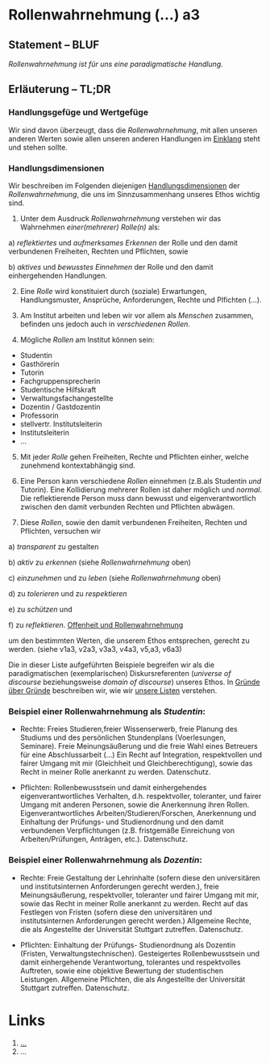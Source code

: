 <!---
   NAME - The NAME of this project is:
ethos

  FILE - The FILENAME of the current file is:
/a3.md

  CREATION - This project was CREATED on:
2017-01-28-16:15:00 UTC

  MODIFICATION - This project was last MODIFIED on:
2017-01-28-16:15:00 UTC

  VERSION - The current VERSION of this project is:
<git-commit-hash>-2017-01-28-16:15:00 UTC

  CREATOR(S) - This project was CREATED by:
Michael Czechowski, Martin Maga

  CONTACT - You can CONTACT the creator(s) or developer(s) of this project at:
E-Mail: mail@martinmaga.de

  COPYRIGHT - The COPYRIGHT holder of this project is:
COPYRIGHT (c) 2016 Martin Maga

  LICENSE - This project is LICENSED under the following license:
Martin Maga 2016 CC BY-SA 4.0 https://creativecommons.org

  SUBFILE – This is a SUBFILE! For more INFORMATION on this project go to:
/README.md
--->

# Rollenwahrnehmung (…) a3
## Statement – BLUF
*Rollenwahrnehmung ist für uns eine paradigmatische Handlung.*

## Erläuterung – TL;DR
### Handlungsgefüge und Wertgefüge
Wir sind davon überzeugt, dass die *Rollenwahrnehmung*, mit allen unseren anderen Werten sowie allen unseren anderen Handlungen im [Einklang](../synopsis/reasons.md) steht und stehen sollte.

### Handlungsdimensionen
Wir beschreiben im Folgenden diejenigen [Handlungsdimensionen](../synopsis/reasons.md) der *Rollenwahrnehmung*, die uns im Sinnzusammenhang unseres Ethos wichtig sind.

1. Unter dem Ausdruck *Rollenwahrnehmung* verstehen wir das Wahrnehmen *einer(mehrerer) Rolle(n)* als:

  a) *reflektiertes* und *aufmerksames* *Erkennen* der Rolle und den damit verbundenen Freiheiten, Rechten und Pflichten, sowie

  b) *aktives* und *bewusstes* *Einnehmen* der Rolle und den damit einhergehenden Handlungen.

2. Eine *Rolle* wird konstituiert durch (soziale) Erwartungen, Handlungsmuster, Ansprüche, Anforderungen, Rechte und Plfichten (...).

3. Am Institut arbeiten und leben wir vor allem als *Menschen* zusammen, befinden uns jedoch auch in *verschiedenen Rollen*.

4. Mögliche *Rollen* am Institut können sein:

  - Studentin
  - Gasthörerin
  - Tutorin
  - Fachgruppensprecherin
  - Studentische Hilfskraft
  - Verwaltungsfachangestellte
  - Dozentin / Gastdozentin
  - Professorin
  - stellvertr. Institutsleiterin
  - Institutsleiterin
  - ...

5. Mit jeder *Rolle* gehen Freiheiten, Rechte und Pflichten einher, welche zunehmend kontextabhängig sind.

6. Eine Person kann verschiedene *Rollen* einnehmen (z.B.als Studentin *und* Tutorin). Eine Kollidierung mehrerer Rollen ist daher möglich und *normal*. Die reflektierende Person muss dann bewusst und eigenverantwortlich zwischen den damit verbunden Rechten und Pflichten abwägen.

7. Diese *Rollen*, sowie den damit verbundenen Freiheiten, Rechten und Pflichten, versuchen wir

  a) *transparent* zu gestalten

  b) *aktiv* zu *erkennen* (siehe *Rollenwahrnehmung* oben)

  c) *einzunehmen* und zu *leben* (siehe *Rollenwahrnehmung* oben)

  d) zu *tolerieren* und zu *respektieren*

  e) zu *schützen* und

  f) zu *reflektieren*. [Offenheit und Rollenwahrnehmung](../contents/fields/v4a3.md)

um den bestimmten Werten, die unserem Ethos entsprechen, gerecht zu werden.
(siehe v1a3, v2a3, v3a3, v4a3, v5,a3, v6a3)

Die in dieser Liste aufgeführten Beispiele begreifen wir als die paradigmatischen (exemplarischen) Diskursreferenten (*universe of discourse* beziehungsweise *domain of discourse*) unseres Ethos.
In [Gründe über Gründe](../synopsis/reasons.md) beschreiben wir, wie wir [unsere Listen](../synopsis/reasons.md) verstehen.

### Beispiel einer Rollenwahrnehmung als *Studentin*:

- Rechte: Freies Studieren,freier Wissenserwerb, freie Planung des Studiums und des persönlichen Stundenplans (Voerlesungen, Seminare). Freie Meinungsäußerung und die freie Wahl eines Betreuers für eine Abschlussarbeit (...) Ein Recht auf Integration, respektvollen und fairer Umgang mit mir (Gleichheit und Gleichberechtigung), sowie das Recht in meiner Rolle anerkannt zu werden. Datenschutz.

- Pflichten: Rollenbewusstsein und damit einhergehendes eigenverantwortliches Verhalten, d.h. respektvoller, toleranter, und fairer Umgang mit anderen Personen, sowie die Anerkennung ihren Rollen. Eigenverantwortliches Arbeiten/Studieren/Forschen, Anerkennung und Einhaltung der Prüfungs- und Studienordnung und den damit verbundenen Verpflichtungen (z.B. fristgemäße Einreichung von Arbeiten/Prüfungen, Anträgen, etc.). Datenschutz.

### Beispiel einer Rollenwahrnehmung als *Dozentin*:

- Rechte: Freie Gestaltung der Lehrinhalte (sofern diese den universitären und institutsinternen Anforderungen gerecht werden.), freie Meinungsäußerung, respektvoller, toleranter und fairer Umgang mit mir, sowie das Recht in meiner Rolle anerkannt zu werden. Recht auf das Festlegen von Fristen (sofern diese den universitären und institutsinternen Anforderungen gerecht werden.) Allgemeine Rechte, die als Angestellte der Universität Stuttgart zutreffen. Datenschutz.

- Pflichten: Einhaltung der Prüfungs- Studienordnung als Dozentin (Fristen, Verwaltungstechnischen). Gesteigertes Rollenbewusstsein und damit einhergehende Verantwortung, tolerantes und respektvolles Auftreten, sowie eine objektive Bewertung der studentischen Leistungen. Allgemeine Pflichten, die als Angestellte der Universität Stuttgart zutreffen. Datenschutz.

# Links
1. […](…)
2. …
